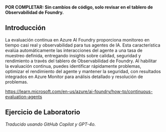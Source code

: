 **POR COMPLETAR: Sin cambios de código, solo revisar en el tablero de Observabilidad de Foundry.**

## Introducción

La evaluación continua en Azure AI Foundry proporciona monitoreo en tiempo casi real y observabilidad para tus agentes de IA. Esta característica evalúa automáticamente las interacciones del agente a una tasa de muestreo definida, entregando insights sobre calidad, seguridad y rendimiento a través del tablero de Observabilidad de Foundry. Al habilitar la evaluación continua, puedes identificar rápidamente problemas, optimizar el rendimiento del agente y mantener la seguridad, con resultados integrados en Azure Monitor para análisis detallado y resolución de problemas.

https://learn.microsoft.com/en-us/azure/ai-foundry/how-to/continuous-evaluation-agents

## Ejercicio de Laboratorio

*Traducido usando GitHub Copilot y GPT-4o.*
